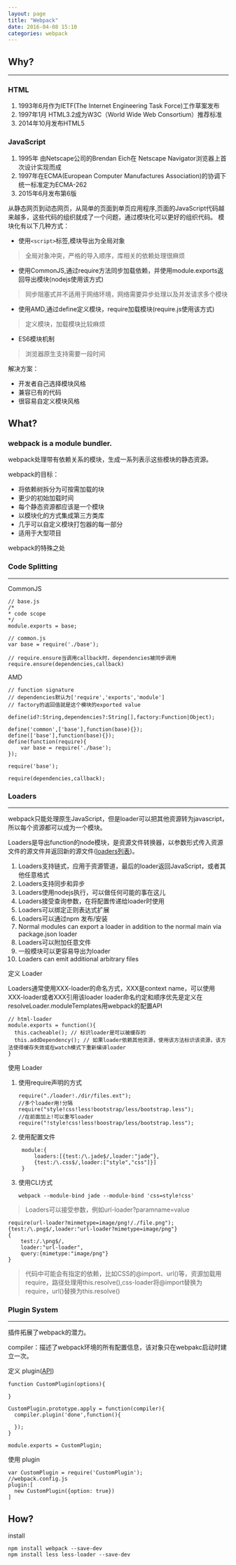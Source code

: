 ```yaml
---
layout: page
title: "Webpack"
date: 2016-04-08 15:10
categories: webpack
---
```


## Why?

---

### HTML
1. 1993年6月作为IETF(The Internet Engineering Task Force)工作草案发布
2. 1997年1月 HTML3.2成为W3C（World Wide Web Consortium）推荐标准
3. 2014年10月发布HTML5

### JavaScript

1. 1995年 由Netscape公司的Brendan Eich在 Netscape Navigator浏览器上首次设计实现而成
2. 1997年在ECMA(European Computer Manufactures Association)的协调下统一标准定为ECMA-262
3. 2015年6月发布第6版

从静态网页到动态网页，从简单的页面到单页应用程序,页面的JavaScript代码越来越多，这些代码的组织就成了一个问题，通过模块化可以更好的组织代码。
模块化有以下几种方式：
* 使用`<script>`标签,模块导出为全局对象
>全局对象冲突，严格的导入顺序，库相关的依赖处理很麻烦
* 使用CommonJS,通过require方法同步加载依赖，并使用module.exports返回导出模块(nodejs使用该方式)
>同步阻塞式并不适用于网络环境，网络需要异步处理以及并发请求多个模块
* 使用AMD,通过define定义模块，require加载模块(require.js使用该方式)
>定义模块，加载模块比较麻烦
* ES6模块机制
>浏览器原生支持需要一段时间

解决方案：
* 开发者自己选择模块风格
* 兼容已有的代码
* 很容易自定义模块风格

## What?

### webpack is a module bundler. 
webpack处理带有依赖关系的模块，生成一系列表示这些模块的静态资源。

webpack的目标：
* 将依赖树拆分为可按需加载的块
* 更少的初始加载时间
* 每个静态资源都应该是一个模块
* 以模块化的方式集成第三方类库
* 几乎可以自定义模块打包器的每一部分
* 适用于大型项目

webpack的特殊之处

### Code Splitting
---
CommonJS

    // base.js
    /*
    * code scope
    */
    module.exports = base;
    
    // common.js
    var base = require('./base');
    
    // require.ensure当调用callback时，dependencies被同步调用
    require.ensure(dependencies,callback)
AMD

    // function signature 
    // dependencies默认为['require','exports','module']
    // factory的返回值就是这个模块的exported value
    
    define(id?:String,dependencies?:String[],factory:Function|Object);
    
    define('common',['base'],function(base){});
    define(['base'],function(base){});
    define(function(require){
        var base = require('./base');
    });
    
    require('base');
    
    require(dependencies,callback);
    
### Loaders
---
webpack只能处理原生JavaScript，但是loader可以把其他资源转为javascript，所以每个资源都可以成为一个模块。

Loaders是导出function的node模块，是资源文件转换器，以参数形式传入资源文件的源文件并返回新的源文件([loaders列表](http://webpack.github.io/docs/list-of-loaders.html))。

1. Loaders支持链式，应用于资源管道，最后的loader返回JavaScript，或者其他任意格式
2. Loaders支持同步和异步
3. Loaders使用nodejs执行，可以做任何可能的事在这儿
4. Loaders接受查询参数，在将配置传递给loader时使用
5. Loaders可以绑定正则表达式扩展
6. Loaders可以通过npm 发布/安装
7. Normal modules can export a loader in addition to the normal main via package.json loader
8. Loaders可以附加任意文件
9. 一般模块可以更容易导出为loader
10. Loaders can emit additional arbitrary files


定义 Loader 

Loaders通常使用XXX-loader的命名方式，XXX是context name，可以使用XXX-loader或者XXX引用该loader
loader命名约定和顺序优先是定义在resolveLoader.moduleTemplates用webpack的配置API

    // html-loader
    module.exports = function(){
      this.cacheable(); // 标识loader是可以被缓存的
      this.addDependency(); // 如果loader依赖其他资源，使用该方法标识该资源，该方法使得缓存失效或在watch模式下重新编译loader
    }

使用 Loader

1. 使用require声明的方式
    
       require("./loader!./dir/files.ext");
       //多个loader用!分隔
       require("style!css!less!bootstrap/less/bootstrap.less");
       //在前面加上!可以重写loader
       require("!style!css!less!boostrap/less/bootstrap.less");
        
2. 使用配置文件
    
        module:{
            loaders:[{test:/\.jade$/,loader:"jade"},
            {test:/\.css$/,loader:["style","css"]}]
        }
                 
3. 使用CLI方式
    
       webpack --module-bind jade --module-bind 'css=style!css'
    
>Loaders可以接受参数，例如url-loader?paramname=value

    require(url-loader?minmetype=image/png!/./file.png");
    {test:/\.png$/,loader:"url-loader?mimetype=image/png"}
    {
        test:/.\png$/, 
        loader:"url-loader",
        query:{mimetype:"image/png"}
    }
    
>代码中可能会有指定的依赖，比如CSS的@import、url()等，资源加载用require，路径处理用this.resolve(),css-loader将@import替换为require，url()替换为this.resolve()
    
### Plugin System
---

插件拓展了webpack的潜力。

compiler：描述了webpack环境的所有配置信息，该对象只在webpakc启动时建立一次。

定义 plugin([API](http://webpack.github.io/docs/plugins.html))

    function CustomPlugin(options){
        
    }
    
    CustomPlugin.prototype.apply = function(compiler){
      compiler.plugin('done',function(){
        
      });
    }
    
    module.exports = CustomPlugin;

使用 plugin

    var CustomPlugin = require('CustomPlugin');
    //webpack.config.js
    plugin:[
      new CustomPlugin({option: true})
    ] 
      
## How?

install

    npm install webpack --save-dev
    npm install less less-loader --save-dev